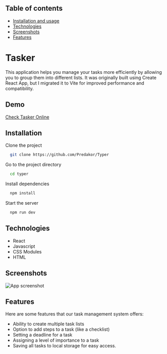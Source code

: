 ## Table of contents

- [Installation and usage](#general-info)
- [Technologies](#technologies)
- [Screenshots](#creenshots)
- [Features](#features)

# Tasker

This application helps you manage your tasks more efficiently by allowing you to group them into different lists. It was originally built using Create React App, but I migrated it to Vite for improved performance and compatibility.

## Demo

[Check Tasker Online](https://predakor.github.io/tasker)

## Installation

Clone the project

```bash
  git clone https://github.com/Predakor/Typer
```

Go to the project directory

```bash
  cd typer
```

Install dependencies

```bash
  npm install
```

Start the server

```bash
  npm run dev
```

## Technologies

- React
- Javascript
- CSS Modules
- HTML

## Screenshots

![App screenshot](https://github.com/Predakor/tasker/assets/86599904/cc6cbb93-f22f-4d26-b3b7-2246b276311f)

## Features

Here are some features that our task management system offers:
- Ability to create multiple task lists
- Option to add steps to a task (like a checklist)
- Setting a deadline for a task
- Assigning a level of importance to a task
- Saving all tasks to local storage for easy access.

